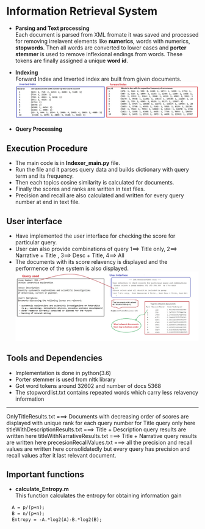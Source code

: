 # Information Retrieval System 
* **Parsing and Text processing** <br/>
Each document is parsed from XML fromate it was saved and processed for removing irrelavent elements like **numerics**, 
words with numerics, **stopwords**. Then all words are converted to lower cases and **porter stemmer** is used to remove inflexional endings from words. These tokens are finally assigned a unique **word id**. 

* **Indexing** <br/>
Forward Index and Inverted index are built from given documents.
![alt text](https://github.com/aptr288/Information-Retrieval-system/blob/master/files/Inverted%20and%20forward%20Index.jpg)
* **Query Processing** <br/>



## Execution Procedure 
* The main code is in **Indexer_main.py** file.
* Run the file and it parses query data and builds dictionary with query term and its frequency.
* Then each topics cosine similarity is calculated for documents. 
* Finally the scores and ranks are written in text files.
* Precision and recall are also calculated and written for every query number at end in text file. 


## User interface 
* Have implemented the user interface for checking the score for particular query. 
* User can also provide combinations of query 1==> Title only,  2==> Narrative + Title , 3==> Desc + Title, 4==> All
* The documents with its score relavency is displayed and the performence of the system is also displayed. 
![alt text](https://github.com/aptr288/Information-Retrieval-system/blob/master/files/Example.jpg)
## Tools and Dependencies  

* Implementation is done in python(3.6)
* Porter stemmer is used from nltk library
* Got word tokens around 32602 and number of docs 5368
* The stopwordlist.txt contains repeated words which carry less relavency information 

*******************************************************************************************

OnlyTitleResults.txt            ===> Documents with decreasing order of scores are displayed with unique rank for each query number for Title query only here
titleWithDescriptionResults.txt ===> Title + Description query results are written here 
titleWithNarrativeResults.txt   ===> Title + Narrative query results are written here 
precesionRecallValues.txt       ===> all the precision and recall values are written here consolidatedly but every query has 
                                     precision and recall values after it last relevant document. 










## Important functions 



* **calculate_Entropy.m** <br/>
This function calculates the entropy for obtaining information gain
``` 
  A = p/(p+n);
  B = n/(p+n);
  Entropy = -A.*log2(A)-B.*log2(B);
```







